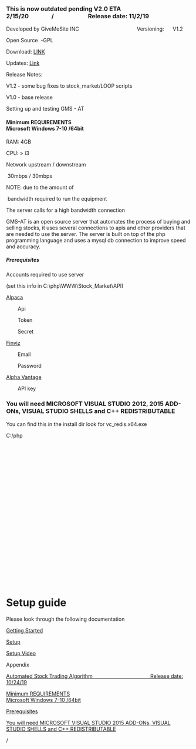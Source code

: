 <body class="c22"><h3 class="c18" id="h.zwigvrk2u4j"><span class="c6">This is now outdated pending V2.0 ETA 2/15/20</span><span class="c16">&nbsp;&nbsp;&nbsp;&nbsp;&nbsp;&nbsp;&nbsp;&nbsp;&nbsp;&nbsp;&nbsp;&nbsp;&nbsp;&nbsp;&nbsp;&nbsp;/&nbsp;&nbsp;&nbsp;&nbsp;&nbsp;&nbsp;&nbsp;&nbsp;&nbsp;&nbsp;&nbsp;&nbsp;&nbsp;&nbsp;&nbsp;&nbsp;&nbsp;&nbsp;&nbsp;&nbsp;&nbsp;&nbsp;&nbsp;&nbsp;Release date: 11/2/19</span></h3><p class="c4"><span class="c5">Developed by GiveMeSite INC&nbsp;&nbsp;&nbsp;&nbsp;&nbsp;&nbsp;&nbsp;&nbsp;&nbsp;&nbsp;&nbsp;&nbsp;&nbsp;&nbsp;&nbsp;&nbsp;&nbsp;&nbsp;&nbsp;&nbsp;&nbsp;&nbsp;&nbsp;&nbsp;&nbsp;&nbsp;&nbsp;&nbsp;&nbsp;&nbsp;&nbsp;&nbsp;&nbsp;&nbsp;&nbsp;&nbsp;&nbsp;&nbsp;&nbsp;&nbsp;Versioning: &nbsp; &nbsp; &nbsp;V1.2 </span></p><p class="c4"><span class="c5">Open Source &nbsp;-GPL</span></p><p class="c2"><span class="c5"></span></p><p class="c4"><span>Download: </span><span class="c1"><a class="c3" href="https://www.google.com/url?q=https://drive.google.com/file/d/1nP-tJuN_vPQAbPyOefDizv7JVlEVajNK/view?usp%3Dsharing&amp;sa=D&amp;ust=1572749446755000">LINK</a></span></p><p class="c4"><span>Updates: </span><span class="c1"><a class="c3" href="https://www.google.com/url?q=https://docs.google.com/document/d/1Wc7gpU2DXHTt8MXYfoQlDiqcit8XET5mUCGNgLP8_d0/edit?usp%3Dsharing&amp;sa=D&amp;ust=1572749446755000">Link</a></span></p><p class="c2"><span class="c5"></span></p><p class="c4"><span class="c21">Release Notes: </span></p><p class="c4"><span class="c5">V1.2 - some bug fixes to stock_market/LOOP scripts </span></p><p class="c4"><span>V1.0 - base release </span></p><p class="c2"><span class="c5"></span></p><p class="c4 c13"><span class="c5">Setting up and testing GMS - AT</span></p><p class="c2 c13"><span class="c5"></span></p><p class="c2 c13"><span class="c5"></span></p><h4 class="c9" id="h.rqykganqmxkk"><span class="c19">Minimum REQUIREMENTS <br>Microsoft Windows 7-10 /64bit</span></h4><p class="c4"><span class="c7">RAM: 4GB</span></p><p class="c4"><span class="c7">CPU: &gt; i3 </span></p><p class="c4"><span class="c7">Network upstream / downstream</span></p><p class="c4"><span class="c7">&nbsp;30mbps / 30mbps </span></p><p class="c4"><span class="c8">NOTE: due to the amount of</span></p><p class="c4"><span class="c8">&nbsp;bandwidth required to run the equipment </span></p><p class="c4"><span class="c8">The server calls for a high bandwidth connection &nbsp;</span></p><p class="c2"><span class="c8"></span></p><p class="c2"><span class="c8"></span></p><p class="c2"><span class="c8"></span></p><p class="c2"><span class="c8"></span></p><p class="c4"><span class="c8">GMS-AT is an open source server that automates the process of buying and selling stocks, it uses several connections to apis and other providers that are needed to use the server. The server is built on top of the php programming language and uses a mysql db connection to improve speed and accuracy.</span></p><p class="c2"><span class="c8"></span></p><p class="c2"><span class="c8"></span></p><p class="c2"><span class="c8"></span></p><p class="c2"><span class="c8"></span></p><p class="c2"><span class="c8"></span></p><p class="c2"><span class="c8"></span></p><h5 class="c12" id="h.uhn8wbaxs8w4"><span class="c8">Prerequisites</span></h5><p class="c2"><span class="c8"></span></p><p class="c4"><span class="c5">Accounts required to use server</span></p><p class="c4"><span class="c5">(set this info in C:\php\WWW\Stock_Market\API)</span></p><p class="c2"><span class="c5"></span></p><p class="c4"><span class="c1"><a class="c3" href="https://www.google.com/url?q=https://alpaca.markets&amp;sa=D&amp;ust=1572749446758000">Alpaca </a></span></p><p class="c4"><span class="c5">&nbsp;&nbsp;&nbsp;&nbsp;&nbsp;&nbsp;&nbsp;&nbsp;Api </span></p><p class="c4"><span class="c5">&nbsp;&nbsp;&nbsp;&nbsp;&nbsp;&nbsp;&nbsp;&nbsp;Token</span></p><p class="c4"><span class="c5">&nbsp;&nbsp;&nbsp;&nbsp;&nbsp;&nbsp;&nbsp;&nbsp;Secret</span></p><p class="c4"><span class="c1"><a class="c3" href="https://www.google.com/url?q=https://finviz.com/elite.ashx&amp;sa=D&amp;ust=1572749446759000">Finviz</a></span></p><p class="c4"><span class="c5">&nbsp;&nbsp;&nbsp;&nbsp;&nbsp;&nbsp;&nbsp;&nbsp;Email</span></p><p class="c4"><span class="c5">&nbsp;&nbsp;&nbsp;&nbsp;&nbsp;&nbsp;&nbsp;&nbsp;Password</span></p><p class="c4"><span class="c1"><a class="c3" href="https://www.google.com/url?q=https://www.alphavantage.co/&amp;sa=D&amp;ust=1572749446759000">Alpha Vantage </a></span></p><p class="c4"><span class="c5">&nbsp;&nbsp;&nbsp;&nbsp;&nbsp;&nbsp;&nbsp;&nbsp;API key </span></p><p class="c2"><span class="c5"></span></p><p class="c2"><span class="c5"></span></p><h3 class="c18" id="h.svwf56zhexe7"><span class="c16">You will need MICROSOFT VISUAL STUDIO 2012, 2015 ADD-ONs, VISUAL STUDIO SHELLS and C++ REDISTRIBUTABLE</span></h3><p class="c4"><span class="c5">You can find this in the install dir look for vc_redis.x64.exe</span></p><p class="c4"><span class="c5">C:/php</span></p><p class="c4"><span style="overflow: hidden; display: inline-block; margin: 0.00px 0.00px; border: 0.00px solid #000000; transform: rotate(0.00rad) translateZ(0px); -webkit-transform: rotate(0.00rad) translateZ(0px); width: 192.50px; height: 376.18px;"><img alt="" src="images/image1.png" style="width: 800.53px; height: 860.19px; margin-left: -193.72px; margin-top: -360.57px; transform: rotate(0.00rad) translateZ(0px); -webkit-transform: rotate(0.00rad) translateZ(0px);" title=""></span></p><h1 class="c17 c23" id="h.f7a1tmsgir8a"><span class="c10"></span></h1><h1 class="c17" id="h.f7a1tmsgir8a-1"><span class="c10">Setup guide </span></h1><p class="c2"><span class="c5"></span></p><p class="c4"><span class="c5">Please look through the following documentation </span></p><p class="c2"><span class="c5"></span></p><p class="c2"><span class="c5"></span></p><p class="c2"><span class="c5"></span></p><p class="c2"><span class="c5"></span></p><p class="c2"><span class="c5"></span></p><p class="c4"><span class="c1"><a class="c3" href="https://www.google.com/url?q=https://docs.google.com/document/d/1EmDb1TL4Rs1e88D02cndFEKPBhAEtkqOrBSFEyoX5XU/edit?usp%3Dsharing&amp;sa=D&amp;ust=1572749446761000">Getting Started </a></span></p><p class="c2"><span class="c5"></span></p><p class="c4"><span class="c1"><a class="c3" href="https://www.google.com/url?q=https://docs.google.com/document/d/1AyVop7IgSTI2-wvlhmNwXqwJe_tFSZxAGcLOKoyhNbE/edit?usp%3Dsharing&amp;sa=D&amp;ust=1572749446762000">Setup</a></span></p><p class="c2"><span class="c5"></span></p><p class="c4"><span class="c1"><a class="c3" href="https://www.google.com/url?q=https://drive.google.com/file/d/1c56ea9RqzVZw30L_JmSZ2zM9hNFxm3ft/view?usp%3Dsharing&amp;sa=D&amp;ust=1572749446762000">Setup Video</a></span></p><p class="c2"><span class="c5"></span></p><p class="c2"><span class="c5"></span></p><p class="c2"><span class="c5"></span></p><p class="c2"><span class="c5"></span></p><p class="c2"><span class="c5"></span></p><p class="c2"><span class="c5"></span></p><p class="c2"><span class="c5"></span></p><p class="c2"><span class="c5"></span></p><p class="c2"><span class="c5"></span></p><p class="c2"><span class="c5"></span></p><p class="c2"><span class="c5"></span></p><p class="c2"><span class="c5"></span></p><p class="c2"><span class="c5"></span></p><p class="c2"><span class="c5"></span></p><p class="c2"><span class="c5"></span></p><p class="c2"><span class="c5"></span></p><p class="c2"><span class="c5"></span></p><p class="c2"><span class="c5"></span></p><p class="c2"><span class="c5"></span></p><p class="c2"><span class="c5"></span></p><p class="c2"><span class="c5"></span></p><p class="c2"><span class="c5"></span></p><p class="c2"><span class="c5"></span></p><p class="c2"><span class="c5"></span></p><p class="c4"><span class="c5">Appendix </span></p><p class="c14"><span class="c0"><a class="c3" href="#h.zwigvrk2u4j">Automated Stock Trading Algorithm&nbsp;&nbsp;&nbsp;&nbsp;&nbsp;&nbsp;&nbsp;&nbsp;&nbsp;&nbsp;&nbsp;&nbsp;&nbsp;&nbsp;&nbsp;&nbsp;&nbsp;&nbsp;&nbsp;&nbsp;&nbsp;&nbsp;&nbsp;&nbsp;&nbsp;&nbsp;&nbsp;&nbsp;&nbsp;&nbsp;&nbsp;&nbsp;&nbsp;&nbsp;&nbsp;&nbsp;&nbsp;&nbsp;&nbsp;&nbsp;Release date: 10/24/19</a></span></p><p class="c20"><span class="c0"><a class="c3" href="#h.rqykganqmxkk">Minimum REQUIREMENTS <br>Microsoft Windows 7-10 /64bit</a></span></p><p class="c15"><span class="c0"><a class="c3" href="#h.b1efxosl5un4">Prerequisites</a></span></p><p class="c11"><span class="c1"><a class="c3" href="#h.svwf56zhexe7">You will need MICROSOFT VISUAL STUDIO 2015 ADD-ONs, VISUAL STUDIO SHELLS and C++ REDISTRIBUTABLE</a></span></p><p class="c2"><span class="c5"></span></p><p class="c2"><span class="c5"></span></p></body></html>/
